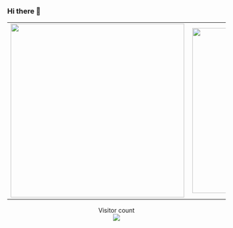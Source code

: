 ### Hi there 👋
<!--
**Alex-mumo/Alex-mumo** is a ✨ _special_ ✨ repository because its `README.md` (this file) appears on your GitHub profile.

Here are some ideas to get you started:

- 🔭 I’m currently working on Java, Kotlin, Python
- 🌱 I’m currently learning Go
- 👯 I’m looking for collaboration and opportunities on any android development project
-->
<center>
  <table>
  <tr>
      <td><img width="400px" align="left" src="https://github-readme-stats.vercel.app/api?  
        username=Alex-mumo&count_private=true&show_icons=true&theme=tokyonight&layout=compact" /></td>
      <td><img width="380px" align="left" src="https://github-readme-stats.vercel.app/api/top-langs/?username=Alex-mumo&hide=html&layout=compact&theme=dark" /></td>
  </tr>   
</table>
</center>

<p align="center"> 
  Visitor count<br>
  <img src="https://profile-counter.glitch.me/Alex-mumo/count.svg" />
</p>






